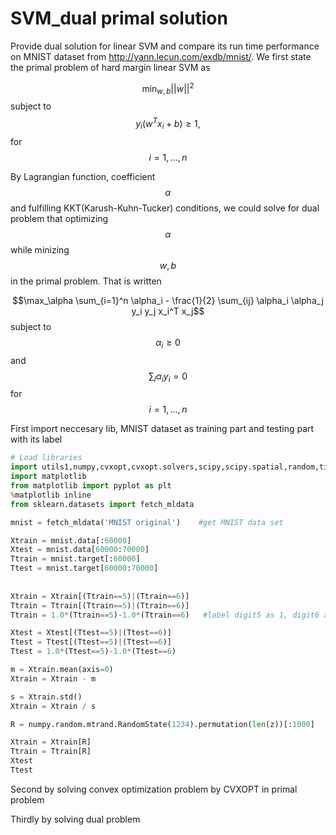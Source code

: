 # SVM_dual primal solution
Provide dual solution for linear SVM and compare its run time performance on MNIST dataset from http://yann.lecun.com/exdb/mnist/. We first state the primal problem of hard margin linear SVM as

$$\min_{w,b} ||w||^2 $$
subject to $$y_i(w^Tx_i+b) \geq 1,$$ for $$i = 1,...,n$$

By Lagrangian function, coefficient $$\alpha$$ and fulfilling KKT(Karush-Kuhn-Tucker) conditions, we could solve for dual problem that optimizing $$\alpha$$ while minizing $$w, b$$ in the primal problem. That is written

$$\max_\alpha \sum_{i=1}^n \alpha_i - \frac{1}{2} \sum_{ij} \alpha_i \alpha_j y_i y_j x_i^T x_j$$
subject to $$\alpha_i \geq 0$$ and $$\sum_i \alpha_i y_i = 0$$ for $$i = 1,...,n$$

First import neccesary lib, MNIST dataset as training part and testing part with its label

```py
# Load libraries
import utils1,numpy,cvxopt,cvxopt.solvers,scipy,scipy.spatial,random,time
import matplotlib
from matplotlib import pyplot as plt
%matplotlib inline
from sklearn.datasets import fetch_mldata

mnist = fetch_mldata('MNIST original')    #get MNIST data set

Xtrain = mnist.data[:60000]
Xtest = mnist.data[60000:70000]
Ttrain = mnist.target[:60000]
Ttest = mnist.target[60000:70000]
    
    
Xtrain = Xtrain[(Ttrain==5)|(Ttrain==6)]
Ttrain = Ttrain[(Ttrain==5)|(Ttrain==6)]
Ttrain = 1.0*(Ttrain==5)-1.0*(Ttrain==6)   #label digit5 as 1, digit6 as -1

Xtest = Xtest[(Ttest==5)|(Ttest==6)]
Ttest = Ttest[(Ttest==5)|(Ttest==6)]
Ttest = 1.0*(Ttest==5)-1.0*(Ttest==6)

m = Xtrain.mean(axis=0)
Xtrain = Xtrain - m

s = Xtrain.std()
Xtrain = Xtrain / s

R = numpy.random.mtrand.RandomState(1234).permutation(len(z))[:1000]

Xtrain = Xtrain[R]
Ttrain = Ttrain[R]
Xtest
Ttest
```
Second by solving convex optimization problem by CVXOPT in primal problem

Thirdly by solving dual problem


